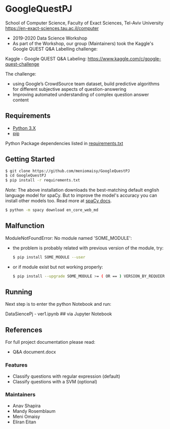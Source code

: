 # GoogleQuestPJ

School of Computer Science, Faculty of Exact Sciences, Tel-Aviv University
https://en-exact-sciences.tau.ac.il/computer

* 2019-2020 Data Science Workshop 
* As part of the Workshop, our group (Maintainers) took the Kaggle's Google QUEST Q&A Labelling challenge:

Kaggle - Google QUEST Q&A Labeling:
https://www.kaggle.com/c/google-quest-challenge

The challenge: 
* using Google’s CrowdSource team dataset, build predictive algorithms for different subjective aspects of question-answering
* Improving automated understanding of complex question answer content

## Requirements

* [Python 3.X](https://docs.python.org/3/)
* [pip](https://pip.pypa.io/en/stable/installing/)

Python Package dependencies listed in [requirements.txt](requirements.txt)

## Getting Started

```bash
$ git clone https://github.com/meniomaisy/GoogleQuestPJ
$ cd GoogleQuestPJ
$ pip install -r requirements.txt
```

_Note:_ The above installation downloads the best-matching default english language model for spaCy. But to improve the model's accuracy you can install other models too. Read more at [spaCy docs](https://spacy.io/usage/models).

```bash
$ python -m spacy download en_core_web_md
```

## Malfunction

ModuleNotFoundError: No module named 'SOME_MODULE':

* the problem is probably related with previous version of the module, try:
	```bash
	$ pip install SOME_MODULE --user
	```
* or if module exist but not working properly:
	```bash
	$ pip install --upgrade SOME_MODULE >= ( OR == ) VERSION_BY_REQUIERMENTS --user
	```	

## Running

Next step is to enter the python Notebook and run:

DataSiencePj - ver1.ipynb ## via Jupyter Notebook

## References

For full project documentation please read:
* Q&A document.docx

### Features

* Classify questions with regular expression (default)
* Classify questions with a SVM (optional)

### Maintainers
* Anav Shapira
* Mandy Rosemblaum
* Meni Omaisy
* Eliran Eitan
